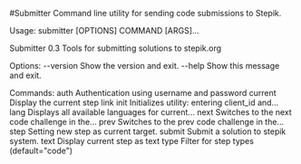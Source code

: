 #Submitter
Command line utility for sending code submissions to Stepik.

Usage: submitter [OPTIONS] COMMAND [ARGS]...

  Submitter 0.3 Tools for submitting solutions to stepik.org

Options:
  --version  Show the version and exit.
  --help     Show this message and exit.

Commands:
  auth     Authentication using username and password
  current  Display the current step link
  init     Initializes utility: entering client_id and...
  lang     Displays all available languages for current...
  next     Switches to the next code challenge in the...
  prev     Switches to the prev code challenge in the...
  step     Setting new step as current target.
  submit   Submit a solution to stepik system.
  text     Display current step as text
  type     Filter for step types (default="code")
